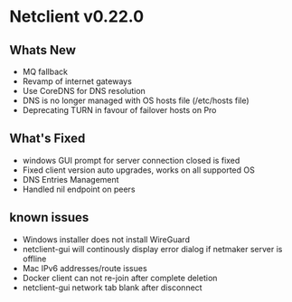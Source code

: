 # Netclient v0.22.0

## Whats New
- MQ fallback
- Revamp of internet gateways
- Use CoreDNS for DNS resolution
- DNS is no longer managed with OS hosts file (/etc/hosts file)
- Deprecating TURN in favour of failover hosts on Pro

## What's Fixed
- windows GUI prompt for server connection closed is fixed
- Fixed client version auto upgrades, works on all supported OS
- DNS Entries Management
- Handled nil endpoint on peers
## known issues
- Windows installer does not install WireGuard
- netclient-gui will continously display error dialog if netmaker server is offline
- Mac IPv6 addresses/route issues
- Docker client can not re-join after complete deletion
- netclient-gui network tab blank after disconnect
